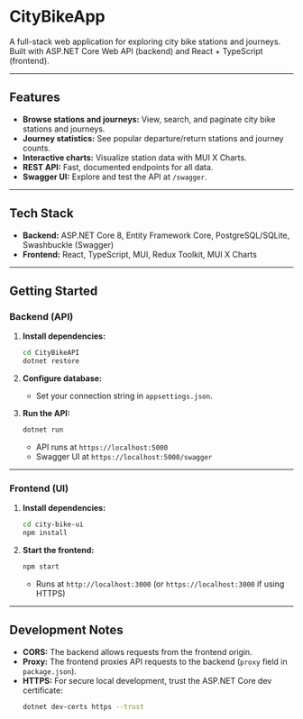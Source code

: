 # CityBikeApp

A full-stack web application for exploring city bike stations and journeys.  
Built with ASP.NET Core Web API (backend) and React + TypeScript (frontend).

---

## Features

- **Browse stations and journeys:** View, search, and paginate city bike stations and journeys.
- **Journey statistics:** See popular departure/return stations and journey counts.
- **Interactive charts:** Visualize station data with MUI X Charts.
- **REST API:** Fast, documented endpoints for all data.
- **Swagger UI:** Explore and test the API at `/swagger`.

---

## Tech Stack

- **Backend:** ASP.NET Core 8, Entity Framework Core, PostgreSQL/SQLite, Swashbuckle (Swagger)
- **Frontend:** React, TypeScript, MUI, Redux Toolkit, MUI X Charts

---

## Getting Started

### Backend (API)

1. **Install dependencies:**
   ```bash
   cd CityBikeAPI
   dotnet restore
   ```

2. **Configure database:**
   - Set your connection string in `appsettings.json`.

3. **Run the API:**
   ```bash
   dotnet run
   ```
   - API runs at `https://localhost:5000`
   - Swagger UI at `https://localhost:5000/swagger`

---

### Frontend (UI)

1. **Install dependencies:**
   ```bash
   cd city-bike-ui
   npm install
   ```

2. **Start the frontend:**
   ```bash
   npm start
   ```
   - Runs at `http://localhost:3000` (or `https://localhost:3000` if using HTTPS)

---

## Development Notes

- **CORS:** The backend allows requests from the frontend origin.
- **Proxy:** The frontend proxies API requests to the backend (`proxy` field in `package.json`).
- **HTTPS:** For secure local development, trust the ASP.NET Core dev certificate:
  ```bash
  dotnet dev-certs https --trust
  ```

